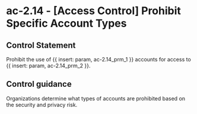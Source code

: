# ac-2.14 - \[Access Control\] Prohibit Specific Account Types

## Control Statement

Prohibit the use of {{ insert: param, ac-2.14_prm_1 }} accounts for access to {{ insert: param, ac-2.14_prm_2 }}.

## Control guidance

Organizations determine what types of accounts are prohibited based on the security and privacy risk.

